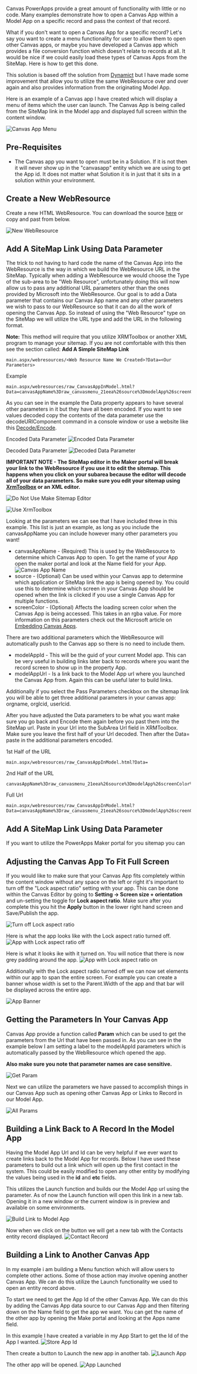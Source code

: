 Canvas PowerApps provide a great amount of functionality with little or no code.  Many examples demonstrate how to open a Canvas App within a Model App on a specific record and pass the context of that record.  

What if you don't want to open a Canvas App for a specific record?  Let's say you want to create a menu functionality for user to allow them to open other Canvas apps, or maybe you have developed a Canvas app which provides a file conversion function which doesn't relate to records at all.  It would be nice if we could easily load these types of Canvas Apps from the SiteMap.  Here is how to get this done.

This solution is based off the solution from [Dynamict](https://www.dynamict.eu/2020/02/27/embed-a-canvas-app-in-a-model-driven-app-full-screen/) but I have made some improvement that allow you to utilize the same WebResource over and over again and also provides information from the originating Model App.

Here is an example of a Canvas app I have created which will display a menu of items which the user can launch.  The Canvas App is being called from the SiteMap link in the Model app and displayed full screen within the content window.

![Canvas App Menu](https://github.com/rwilson504/Blogger/blob/master/Launch-Canvas-From-Model-Sitemap/CanvasMenu.png?raw=true)

## Pre-Requisites
* The Canvas app you want to open must be in a Solution.  If it is not then it will never show up in the "canvasapp" entity which we are using to get the App id.  It does not matter what Solution it is in just that it sits in a solution within your environment.

## Create a New WebResource
Create a new HTML WebResource.  You can download the source [here](https://gist.githubusercontent.com/rwilson504/417e334a5597ebc5a9dec8e762efe0b3/raw/b5e9e45526bfaa5a46f199ef16b408eed59cd21b/CanvasAppInModel.html) or copy and past from below.

<script src="https://gist.github.com/rwilson504/417e334a5597ebc5a9dec8e762efe0b3.js"></script>

![New WebResource](https://github.com/rwilson504/Blogger/blob/master/Launch-Canvas-From-Model-Sitemap/WebResourceNew.png?raw=true)

## Add A SiteMap Link Using Data Parameter
The trick to not having to hard code the name of the Canvas App into the WebResource is the way in which we build the WebResource URL in the SiteMap. Typically when adding a WebResource we would choose the Type of the sub-area to be "Web Resource", unfortunately doing this will now allow us to pass any additional URL parameters other than the ones provided by Microsoft into the WebResource.  Our goal is to add a Data parameter that contains our Canvas App name and any other parameters we wish to pass to our WebResource so that it can do all the work of opening the Canvas App.  So instead of using the "Web Resource" type on the SiteMap we will utilize the URL type and add the URL in the following format.

**Note:** This method will require that you utilize XRMToolbox or another XML program to manage your sitemap.  If you are not comfortable with this then see the section called: **Add A Simple SiteMap Link**

```
main.aspx/webresources/<Web Resource Name We Created>?Data=<Our Parameters>
```

Example
```
main.aspx/webresources/raw_CanvasAppInModel.html?Data=canvasAppName%3Draw_canvasmenu_21eea%26source%3DmodelApp%26screenColor%3Drgba(34%2C139%2C34%2C1)

```

As you can see in the example the Data property appears to have several other parameters in it but they have all been encoded.  If you want to see values decoded copy the contents of the data parameter use the decodeURIComponent command in a console window or use a website like this [Decode/Encode](https://meyerweb.com/eric/tools/dencoder/).

Encoded Data Parameter
![Encoded Data Parameter](https://github.com/rwilson504/Blogger/blob/master/Launch-Canvas-From-Model-Sitemap/EncodedParams.png?raw=true)

Decoded Data Parameter
![Decoded Data Parameter](https://github.com/rwilson504/Blogger/blob/master/Launch-Canvas-From-Model-Sitemap/DecodedParams.png?raw=true)


**IMPORTANT NOTE - The SiteMap editor in the Maker portal will break your link to the WebResource if you use it to edit the sitemap. This happens when you click on your subarea because the editor will decode all of your data parameters.  So make sure you edit your sitemap using [XrmToolbox](https://www.xrmtoolbox.com/) or an XML editor.**

![Do Not Use Make Sitemap Editor](https://github.com/rwilson504/Blogger/blob/master/Launch-Canvas-From-Model-Sitemap/SiteMapLink.png?raw=true)


![Use XrmToolbox](https://github.com/rwilson504/Blogger/blob/master/Launch-Canvas-From-Model-Sitemap/SiteMapLinkXrmToolbox.png?raw=true)

Looking at the parameters we can see that I have included three in this example.  This list is just an example, as long as you include the canvasAppName you can include however many other parameters you want!

* canvasAppName - (Required) This is used by the WebResource to determine which Canvas App to open.  To get the name of your App open the maker portal and look at the Name field for your App. ![Canvas App Name](https://github.com/rwilson504/Blogger/blob/master/Launch-Canvas-From-Model-Sitemap/CanvasAppName.png?raw=true)
* source - (Optional) Can be used within your Canvas app to determine which application or SiteMap link the app is being opened by.  You could use this to determine which screen in your Canvas App should be opened when the link is clicked if you use a single Canvas App for multiple functions.
* screenColor - (Optional) Affects the loading screen color when the Canvas App is being accessed.  This takes in an rgba value.  For more information on this parameters check out the Microsoft article on [Embedding Canvas Apps](https://docs.microsoft.com/en-us/powerapps/maker/canvas-apps/embed-apps-dev).

There are two additional parameters which the WebResource will automatically push to the Canvas app so there is no need to include them.

* modelAppId - This will be the guid of your current Model app.  This can be very useful in building links later back to records where you want the record screen to show up in the property App.
* modelAppUrl - Is a link back to the Model App url where you launched the Canvas App from.  Again this can be useful later to build links.

Additionally if you select the Pass Parameters checkbox on the sitemap link you will be able to get three additional parameters in your canvas app: orgname, orglcid, userlcid.

After you have adjusted the Data parameters to be what you want make sure you go back and Encode them again before you past them into the SiteMap url.
Paste in your Url into the SubArea Url field in XRMToolbox.  Make sure you leave the first half of your Url decoded. Then after the Data= paste in the additional parameters encoded.

1st Half of the URL
```
main.aspx/webresources/raw_CanvasAppInModel.html?Data=
```

2nd Half of the URL
```
canvasAppName%3Draw_canvasmenu_21eea%26source%3DmodelApp%26screenColor%3Drgba(34%2C139%2C34%2C1)
```

Full Url
```
main.aspx/webresources/raw_CanvasAppInModel.html?Data=canvasAppName%3Draw_canvasmenu_21eea%26source%3DmodelApp%26screenColor%3Drgba(34%2C139%2C34%2C1)
```

## Add A SiteMap Link Using Data Parameter
If you want to utilize the PowerApps Maker portal for you sitemap you can 

## Adjusting the Canvas App To Fit Full Screen
If you would like to make sure that your Canvas App fits completely within the content window without any space on the left or right it's important to turn off the "Lock aspect ratio" setting with your app.  This can be done within the Canvas Editor by going to **Setting -> Screen size + orientation** and un-setting the toggle for **Lock aspect ratio**.  Make sure after you complete this you hit the **Apply** button in the lower right hand screen and Save/Publish the app.

![Turn off Lock aspect ratio](https://github.com/rwilson504/Blogger/blob/master/Launch-Canvas-From-Model-Sitemap/LockAspectRatioOff.png?raw=true)

Here is what the app looks like with the Lock aspect ratio turned off.
![App with Lock aspect ratio off](https://github.com/rwilson504/Blogger/blob/master/Launch-Canvas-From-Model-Sitemap/AppWithAspectOff.png?raw=true)

Here is what it looks ike with it turned on.  You will notice that there is now grey padding around the app.
![App with Lock aspect ratio on](https://github.com/rwilson504/Blogger/blob/master/Launch-Canvas-From-Model-Sitemap/AppWithAspectOn.png?raw=true)

Additionally with the Lock aspect radio turned off we can now set elements within our app to span the entire screen.  For example you can create a banner whose width is set to the Parent.Width of the app and that bar will be displayed across the entire app.

![App Banner](https://github.com/rwilson504/Blogger/blob/master/Launch-Canvas-From-Model-Sitemap/LauncherBarFullScreenWidth.png?raw=true)

## Getting the Parameters In Your Canvas App
Canvas App provide a function called **Param** which can be used to get the parameters from the Url that have been passed in.  As you can see in the example below I am setting a label to the modelAppId parameters which is automatically passed by the WebResource which opened the app.  

**Also make sure you note that parameter names are case sensitive.**

![Get Param](https://github.com/rwilson504/Blogger/blob/master/Launch-Canvas-From-Model-Sitemap/ParamFunction.png?raw=true)

Next we can utilize the parameters we have passed to accomplish things in our Canvas App such as opening other Canvas App or Links to Record in our Model App.

![All Params](https://github.com/rwilson504/Blogger/blob/master/Launch-Canvas-From-Model-Sitemap/AllParams.png?raw=true)

## Building a Link Back to A Record In the Model App
Having the Model App Url and Id can be very helpful if we ever want to create links back to the Model App for records.  Below I have used these parameters to build out a link which will open up the first contact in the system.  This could be easily modified to open any other entity by modifying the values being used in the **id** and **etc** fields.

This utilizes the Launch function and builds our the Model App url using the parameter.  As of now the Launch function will open this link in a new tab.  Opening it in a new window or the current window is in preview and available on some environments.

![Build Link to Model App](https://github.com/rwilson504/Blogger/blob/master/Launch-Canvas-From-Model-Sitemap/LaunchExistingRecord.png?raw=true)

Now when we click on the button we will get a new tab with the Contacts entity record displayed.
![Contact Record](https://github.com/rwilson504/Blogger/blob/master/Launch-Canvas-From-Model-Sitemap/OpensExistingRecord.png?raw=true)

## Building a Link to Another Canvas App
In my example i am building a Menu function which will allow users to complete other actions.  Some of those action may involve opening another Canvas App.  We can do this utilize the Launch functionality we used to open an entity record above.

To start we need to get the App Id of the other Canvas App.  We can do this by adding the Canvas App data source to our Canvas App and then filtering down on the Name field to get the app we want.  You can get the name of the other app by opening the Make portal and looking at the Apps name field.

In this example I have created a variable in my App Start to get the Id of the App I wanted.
![Store App Id](https://github.com/rwilson504/Blogger/blob/master/Launch-Canvas-From-Model-Sitemap/CanvasAppId.png?raw=true)

Then create a button to Launch the new app in another tab.
![Launch App](https://github.com/rwilson504/Blogger/blob/master/Launch-Canvas-From-Model-Sitemap/LaunchAnotherCanvasApp.png?raw=true)

The other app will be opened.
![App Launched](https://github.com/rwilson504/Blogger/blob/master/Launch-Canvas-From-Model-Sitemap/LaunchAnotherApp.png?raw=true)

<!--stackedit_data:
eyJwcm9wZXJ0aWVzIjoidGl0bGU6IExhdW5jaCBBIENhbnZhcy
BBcHAgSW4gTW9kZWwgQXBwIEZyb20gU2l0ZU1hcFxuYXV0aG9y
OiBSaWNoYXJkIEEgV2lsc29uIChSQVcpXG4iLCJoaXN0b3J5Ij
pbLTEyNTYwMjQ1MzMsOTgwNTEzNjg5XX0=
-->